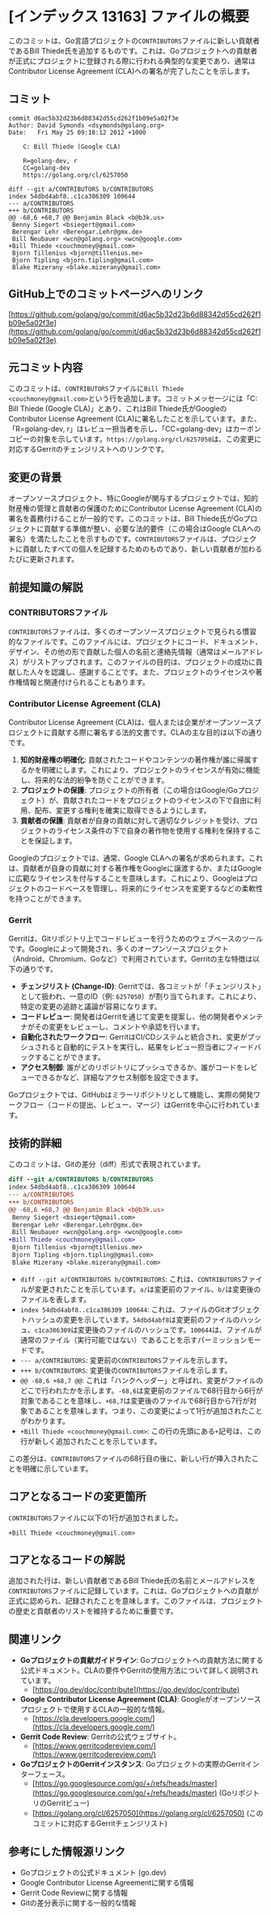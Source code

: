 # [インデックス 13163] ファイルの概要

このコミットは、Go言語プロジェクトの`CONTRIBUTORS`ファイルに新しい貢献者であるBill Thiede氏を追加するものです。これは、Goプロジェクトへの貢献者が正式にプロジェクトに登録される際に行われる典型的な変更であり、通常はContributor License Agreement (CLA)への署名が完了したことを示します。

## コミット

```
commit d6ac5b32d23b6d88342d55cd262f1b09e5a02f3e
Author: David Symonds <dsymonds@golang.org>
Date:   Fri May 25 09:18:12 2012 +1000

    C: Bill Thiede (Google CLA)
    
    R=golang-dev, r
    CC=golang-dev
    https://golang.org/cl/6257050

diff --git a/CONTRIBUTORS b/CONTRIBUTORS
index 54dbd4abf8..c1ca386309 100644
--- a/CONTRIBUTORS
+++ b/CONTRIBUTORS
@@ -68,6 +68,7 @@ Benjamin Black <b@b3k.us>
 Benny Siegert <bsiegert@gmail.com>
 Berengar Lehr <Berengar.Lehr@gmx.de>
 Bill Neubauer <wcn@golang.org> <wcn@google.com>
+Bill Thiede <couchmoney@gmail.com>
 Bjorn Tillenius <bjorn@tillenius.me>
 Bjorn Tipling <bjorn.tipling@gmail.com>
 Blake Mizerany <blake.mizerany@gmail.com>
```

## GitHub上でのコミットページへのリンク

[https://github.com/golang/go/commit/d6ac5b32d23b6d88342d55cd262f1b09e5a02f3e](https://github.com/golang/go/commit/d6ac5b32d23b6d88342d55cd262f1b09e5a02f3e)

## 元コミット内容

このコミットは、`CONTRIBUTORS`ファイルに`Bill Thiede <couchmoney@gmail.com>`という行を追加します。コミットメッセージには「C: Bill Thiede (Google CLA)」とあり、これはBill Thiede氏がGoogleのContributor License Agreement (CLA)に署名したことを示しています。また、「R=golang-dev, r」はレビュー担当者を示し、「CC=golang-dev」はカーボンコピーの対象を示しています。`https://golang.org/cl/6257050`は、この変更に対応するGerritのチェンジリストへのリンクです。

## 変更の背景

オープンソースプロジェクト、特にGoogleが関与するプロジェクトでは、知的財産権の管理と貢献者の保護のためにContributor License Agreement (CLA)の署名を義務付けることが一般的です。このコミットは、Bill Thiede氏がGoプロジェクトに貢献する準備が整い、必要な法的要件（この場合はGoogle CLAへの署名）を満たしたことを示すものです。`CONTRIBUTORS`ファイルは、プロジェクトに貢献したすべての個人を記録するためのものであり、新しい貢献者が加わるたびに更新されます。

## 前提知識の解説

### CONTRIBUTORSファイル

`CONTRIBUTORS`ファイルは、多くのオープンソースプロジェクトで見られる慣習的なファイルです。このファイルには、プロジェクトにコード、ドキュメント、デザイン、その他の形で貢献した個人の名前と連絡先情報（通常はメールアドレス）がリストアップされます。このファイルの目的は、プロジェクトの成功に貢献した人々を認識し、感謝することです。また、プロジェクトのライセンスや著作権情報と関連付けられることもあります。

### Contributor License Agreement (CLA)

Contributor License Agreement (CLA)は、個人または企業がオープンソースプロジェクトに貢献する際に署名する法的文書です。CLAの主な目的は以下の通りです。

1.  **知的財産権の明確化**: 貢献されたコードやコンテンツの著作権が誰に帰属するかを明確にします。これにより、プロジェクトのライセンスが有効に機能し、将来的な法的紛争を防ぐことができます。
2.  **プロジェクトの保護**: プロジェクトの所有者（この場合はGoogle/Goプロジェクト）が、貢献されたコードをプロジェクトのライセンスの下で自由に利用、配布、変更する権利を確実に取得できるようにします。
3.  **貢献者の保護**: 貢献者が自身の貢献に対して適切なクレジットを受け、プロジェクトのライセンス条件の下で自身の著作物を使用する権利を保持することを保証します。

Googleのプロジェクトでは、通常、Google CLAへの署名が求められます。これは、貢献者が自身の貢献に対する著作権をGoogleに譲渡するか、またはGoogleに広範なライセンスを付与することを意味します。これにより、Googleはプロジェクトのコードベースを管理し、将来的にライセンスを変更するなどの柔軟性を持つことができます。

### Gerrit

Gerritは、Gitリポジトリ上でコードレビューを行うためのウェブベースのツールです。Googleによって開発され、多くのオープンソースプロジェクト（Android、Chromium、Goなど）で利用されています。Gerritの主な特徴は以下の通りです。

*   **チェンジリスト (Change-ID)**: Gerritでは、各コミットが「チェンジリスト」として扱われ、一意のID（例: `6257050`）が割り当てられます。これにより、特定の変更の追跡と議論が容易になります。
*   **コードレビュー**: 開発者はGerritを通じて変更を提案し、他の開発者やメンテナがその変更をレビューし、コメントや承認を行います。
*   **自動化されたワークフロー**: GerritはCI/CDシステムと統合され、変更がプッシュされると自動的にテストを実行し、結果をレビュー担当者にフィードバックすることができます。
*   **アクセス制御**: 誰がどのリポジトリにプッシュできるか、誰がコードをレビューできるかなど、詳細なアクセス制御を設定できます。

Goプロジェクトでは、GitHubはミラーリポジトリとして機能し、実際の開発ワークフロー（コードの提出、レビュー、マージ）はGerritを中心に行われています。

## 技術的詳細

このコミットは、Gitの差分（diff）形式で表現されています。

```diff
diff --git a/CONTRIBUTORS b/CONTRIBUTORS
index 54dbd4abf8..c1ca386309 100644
--- a/CONTRIBUTORS
+++ b/CONTRIBUTORS
@@ -68,6 +68,7 @@ Benjamin Black <b@b3k.us>
 Benny Siegert <bsiegert@gmail.com>
 Berengar Lehr <Berengar.Lehr@gmx.de>
 Bill Neubauer <wcn@golang.org> <wcn@google.com>
+Bill Thiede <couchmoney@gmail.com>
 Bjorn Tillenius <bjorn@tillenius.me>
 Bjorn Tipling <bjorn.tipling@gmail.com>
 Blake Mizerany <blake.mizerany@gmail.com>
```

*   `diff --git a/CONTRIBUTORS b/CONTRIBUTORS`: これは、`CONTRIBUTORS`ファイルが変更されたことを示しています。`a/`は変更前のファイル、`b/`は変更後のファイルを表します。
*   `index 54dbd4abf8..c1ca386309 100644`: これは、ファイルのGitオブジェクトハッシュの変更を示しています。`54dbd4abf8`は変更前のファイルのハッシュ、`c1ca386309`は変更後のファイルのハッシュです。`100644`は、ファイルが通常のファイル（実行可能ではない）であることを示すパーミッションモードです。
*   `--- a/CONTRIBUTORS`: 変更前の`CONTRIBUTORS`ファイルを示します。
*   `+++ b/CONTRIBUTORS`: 変更後の`CONTRIBUTORS`ファイルを示します。
*   `@@ -68,6 +68,7 @@`: これは「ハンクヘッダー」と呼ばれ、変更がファイルのどこで行われたかを示します。`-68,6`は変更前のファイルで68行目から6行が対象であることを意味し、`+68,7`は変更後のファイルで68行目から7行が対象であることを意味します。つまり、この変更によって1行が追加されたことがわかります。
*   `+Bill Thiede <couchmoney@gmail.com>`: この行の先頭にある`+`記号は、この行が新しく追加されたことを示しています。

この差分は、`CONTRIBUTORS`ファイルの68行目の後に、新しい行が挿入されたことを明確に示しています。

## コアとなるコードの変更箇所

`CONTRIBUTORS`ファイルに以下の1行が追加されました。

```
+Bill Thiede <couchmoney@gmail.com>
```

## コアとなるコードの解説

追加された行は、新しい貢献者であるBill Thiede氏の名前とメールアドレスを`CONTRIBUTORS`ファイルに記録しています。これは、Goプロジェクトへの貢献が正式に認められ、記録されたことを意味します。このファイルは、プロジェクトの歴史と貢献者のリストを維持するために重要です。

## 関連リンク

*   **Goプロジェクトの貢献ガイドライン**: Goプロジェクトへの貢献方法に関する公式ドキュメント。CLAの要件やGerritの使用方法について詳しく説明されています。
    *   [https://go.dev/doc/contribute](https://go.dev/doc/contribute)
*   **Google Contributor License Agreement (CLA)**: Googleがオープンソースプロジェクトで使用するCLAの一般的な情報。
    *   [https://cla.developers.google.com/](https://cla.developers.google.com/)
*   **Gerrit Code Review**: Gerritの公式ウェブサイト。
    *   [https://www.gerritcodereview.com/](https://www.gerritcodereview.com/)
*   **GoプロジェクトのGerritインスタンス**: Goプロジェクトの実際のGerritインターフェース。
    *   [https://go.googlesource.com/go/+/refs/heads/master](https://go.googlesource.com/go/+/refs/heads/master) (GoリポジトリのGerritビュー)
    *   [https://golang.org/cl/6257050](https://golang.org/cl/6257050) (このコミットに対応するGerritチェンジリスト)

## 参考にした情報源リンク

*   Goプロジェクトの公式ドキュメント (go.dev)
*   Google Contributor License Agreementに関する情報
*   Gerrit Code Reviewに関する情報
*   Gitの差分表示に関する一般的な情報
